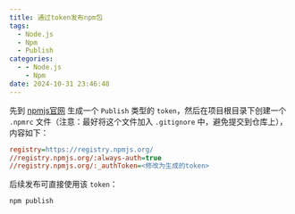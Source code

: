 ```yaml
---
title: 通过token发布npm包
tags:
  - Node.js
  - Npm
  - Publish
categories:
  - - Node.js
    - Npm
date: 2024-10-31 23:46:48
---
```



先到 [npmjs官网](https://www.npmjs.com) 生成一个 `Publish` 类型的 `token`，然后在项目根目录下创建一个 `.npmrc` 文件（注意：最好将这个文件加入 `.gitignore` 中，避免提交到仓库上），内容如下：

```ini
registry=https://registry.npmjs.org/
//registry.npmjs.org/:always-auth=true
//registry.npmjs.org/:_authToken=<修改为生成的token>
```

后续发布可直接使用该 `token`：

```bash
npm publish
```

